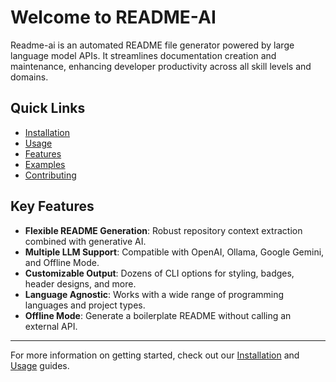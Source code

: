 # Welcome to README-AI

Readme-ai is an automated README file generator powered by large language model APIs. It streamlines documentation creation and maintenance, enhancing developer productivity across all skill levels and domains.

## Quick Links

- [Installation](installation.md)
- [Usage](usage.md)
- [Features](features/overview.md)
- [Examples](examples/basic-usage.md)
- [Contributing](contributing/guidelines.md)

## Key Features

- **Flexible README Generation**: Robust repository context extraction combined with generative AI.
- **Multiple LLM Support**: Compatible with OpenAI, Ollama, Google Gemini, and Offline Mode.
- **Customizable Output**: Dozens of CLI options for styling, badges, header designs, and more.
- **Language Agnostic**: Works with a wide range of programming languages and project types.
- **Offline Mode**: Generate a boilerplate README without calling an external API.

---

For more information on getting started, check out our [Installation](installation.md) and [Usage](usage.md) guides.

